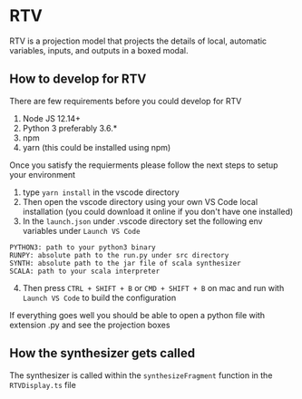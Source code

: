 # RTV
RTV is a projection model that projects the details of local, automatic variables, inputs, and outputs in a boxed modal.

## How to develop for RTV
There are few requirements before you could develop for RTV

1. Node JS 12.14+
2. Python 3 preferably 3.6.*
3. npm
4. yarn (this could be installed using npm)

Once you satisfy the requierments please follow the next steps to setup your environment

1. type `yarn install` in the vscode directory
2. Then open the vscode directory using your own VS Code local installation (you could download it online if you don't have one installed)
3. In the `launch.json` under .vscode directory set the following env variables under `Launch VS Code`
```
PYTHON3: path to your python3 binary
RUNPY: absolute path to the run.py under src directory
SYNTH: absolute path to the jar file of scala synthesizer
SCALA: path to your scala interpreter
```
4. Then press `CTRL + SHIFT + B` or `CMD + SHIFT + B` on mac and run with `Launch VS Code` to build the configuration

If everything goes well you should be able to open a python file with extension .py and see the projection boxes


## How the synthesizer gets called
The synthesizer is called within the `synthesizeFragment` function in the `RTVDisplay.ts` file
